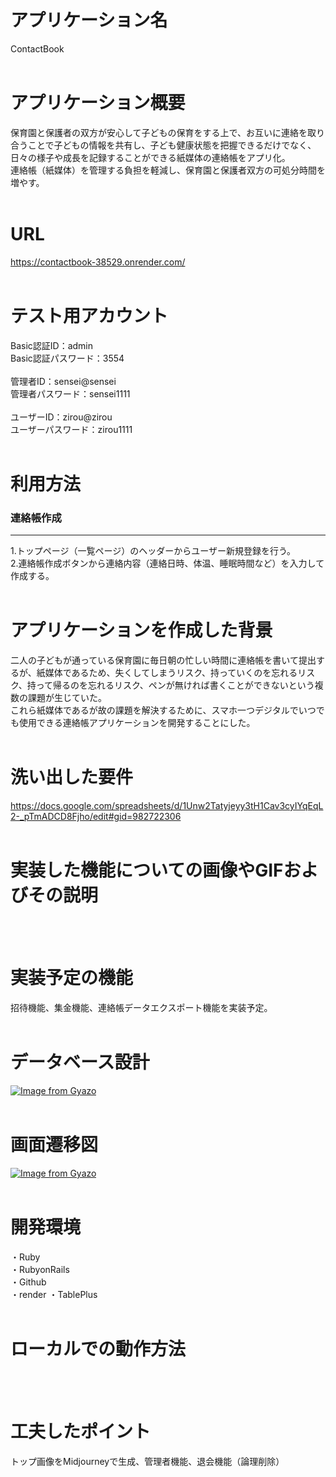 # アプリケーション名
ContactBook
<br />
<br />

# アプリケーション概要
保育園と保護者の双方が安心して子どもの保育をする上で、お互いに連絡を取り合うことで子どもの情報を共有し、子ども健康状態を把握できるだけでなく、日々の様子や成長を記録することができる紙媒体の連絡帳をアプリ化。<br />
連絡帳（紙媒体）を管理する負担を軽減し、保育園と保護者双方の可処分時間を増やす。
<br />
<br />

# URL
https://contactbook-38529.onrender.com/
<br />
<br />

# テスト用アカウント
Basic認証ID：admin<br />
Basic認証パスワード：3554
<br />
<br />
管理者ID：sensei@sensei<br />
管理者パスワード：sensei1111
<br />
<br />
ユーザーID：zirou@zirou<br />
ユーザーパスワード：zirou1111
<br />
<br />

# 利用方法
### 連絡帳作成
----------------------------------------------------
1.トップページ（一覧ページ）のヘッダーからユーザー新規登録を行う。<br />
2.連絡帳作成ボタンから連絡内容（連絡日時、体温、睡眠時間など）を入力して作成する。
<br />
<br />

# アプリケーションを作成した背景
二人の子どもが通っている保育園に毎日朝の忙しい時間に連絡帳を書いて提出するが、紙媒体であるため、失くしてしまうリスク、持っていくのを忘れるリスク、持って帰るのを忘れるリスク、ペンが無ければ書くことができないという複数の課題が生じていた。<br />
これら紙媒体であるが故の課題を解決するために、スマホ一つデジタルでいつでも使用できる連絡帳アプリケーションを開発することにした。
<br />
<br />

# 洗い出した要件
https://docs.google.com/spreadsheets/d/1Unw2Tatyjeyy3tH1Cav3cyIYqEqL2-_pTmADCD8Fjho/edit#gid=982722306
<br />
<br />

# 実装した機能についての画像やGIFおよびその説明
<br />
<br />

# 実装予定の機能
招待機能、集金機能、連絡帳データエクスポート機能を実装予定。
<br />
<br />

# データベース設計
[![Image from Gyazo](https://i.gyazo.com/7e28cf3ec15fa3fee9d099f4b70c7411.png)](https://gyazo.com/7e28cf3ec15fa3fee9d099f4b70c7411)
<br />
<br />

# 画面遷移図
[![Image from Gyazo](https://i.gyazo.com/5b18eb8c71e3668f8b4c0aaaed1890a3.png)](https://gyazo.com/5b18eb8c71e3668f8b4c0aaaed1890a3)
<br />
<br />

# 開発環境
・Ruby<br />
・RubyonRails<br />
・Github<br />
・render
・TablePlus
<br />
<br />

# ローカルでの動作方法
<br />
<br />

# 工夫したポイント
トップ画像をMidjourneyで生成、管理者機能、退会機能（論理削除）